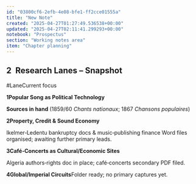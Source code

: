 ```yaml
---
id: "03800cf6-2efb-4e08-bfe1-ff2cce01555a"
title: "New Note"
created: "2025-04-27T01:27:49.536538+00:00"
updated: "2025-04-27T02:11:41.299293+00:00"
notebook: "Prospectus"
section: "Working notes area"
item: "Chapter planning"
---
```


<h2>2 Research Lanes – Snapshot</h2><p>#LaneCurrent focus</p><p><strong>1Popular Song as Political Technology</strong></p><p><strong>Sources in hand</strong> (1859/60 <em>Chants nationaux</em>; 1867 <em>Chansons populaires</em>)</p><p><strong>2Property, Credit &amp; Sound Economy</strong></p><p>Ikelmer‑Ledentu bankruptcy docs &amp; music‑publishing finance Word files organised; awaiting further primary leads.</p><p><strong>3Café‑Concerts as Cultural/Economic Sites</strong></p><p>Algeria authors‑rights doc in place; café‑concerts secondary PDF filed.</p><p><strong>4Global/Imperial Circuits</strong>Folder ready; no primary captures yet.</p>